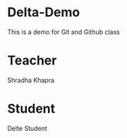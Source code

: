# Delta-Demo
This is a demo for Git and Github class 

# Teacher
Shradha Khapra

# Student
Delte Student
